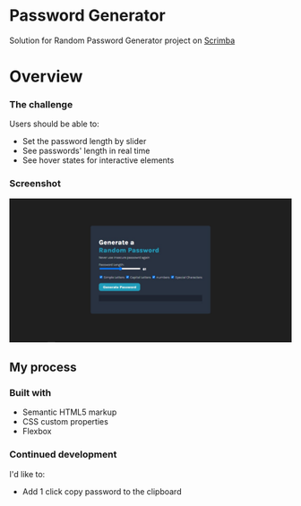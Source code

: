 # Password Generator
Solution for Random Password Generator project on [Scrimba](https://scrimba.com/learn/learnjavascript)
# Overview
### The challenge
Users should be able to:
- Set the password length by slider
- See passwords' length in real time
- See hover states for interactive elements

### Screenshot
![screenshot](https://github.com/nadunwee/password_generator/blob/main/Screenshots/ps_gen.jpg)

## My process

### Built with

- Semantic HTML5 markup
- CSS custom properties
- Flexbox

### Continued development

I'd like to:

- Add 1 click copy password to the clipboard
